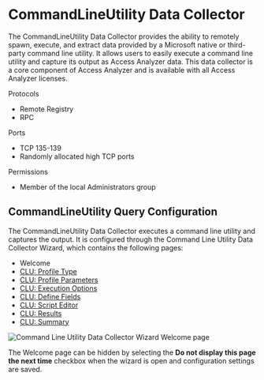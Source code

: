 # CommandLineUtility Data Collector

The CommandLineUtility Data Collector provides the ability to remotely spawn, execute, and extract
data provided by a Microsoft native or third-party command line utility. It allows users to easily
execute a command line utility and capture its output as Access Analyzer data. This data collector
is a core component of Access Analyzer and is available with all Access Analyzer licenses.

Protocols

- Remote Registry
- RPC

Ports

- TCP 135-139
- Randomly allocated high TCP ports

Permissions

- Member of the local Administrators group

## CommandLineUtility Query Configuration

The CommandLineUtility Data Collector executes a command line utility and captures the output. It is
configured through the Command Line Utility Data Collector Wizard, which contains the following
pages:

- Welcome
- [CLU: Profile Type](/docs/accessanalyzer/12.0/admin/datacollector/commandlineutility/profiletype.md)
- [CLU: Profile Parameters](/docs/accessanalyzer/12.0/admin/datacollector/commandlineutility/profileparameters.md)
- [CLU: Execution Options](/docs/accessanalyzer/12.0/admin/datacollector/commandlineutility/executionoptions.md)
- [CLU: Define Fields](/docs/accessanalyzer/12.0/admin/datacollector/commandlineutility/definefields.md)
- [CLU: Script Editor](/docs/accessanalyzer/12.0/admin/datacollector/commandlineutility/scripteditor.md)
- [CLU: Results](/docs/accessanalyzer/12.0/admin/datacollector/commandlineutility/results.md)
- [CLU: Summary](/docs/accessanalyzer/12.0/admin/datacollector/commandlineutility/summary.md)

![Command Line Utility Data Collector Wizard Welcome page](/img/product_docs/accessanalyzer/12.0/admin/datacollector/commandlineutility/welcome.webp)

The Welcome page can be hidden by selecting the **Do not display this page the next time** checkbox
when the wizard is open and configuration settings are saved.
